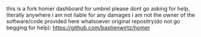 this is a fork homer dashboard for umbrel
please dont go asking for help, literally anywhere
i am not liable for any damages
i am not the owner of the software/code provided here whatsoever
original repositry(do not go begging for help): https://github.com/bastienwirtz/homer
